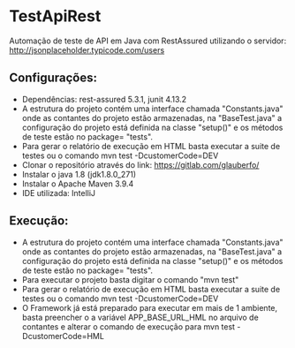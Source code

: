 # TestApiRest
Automação de teste de API em Java com RestAssured utilizando o servidor: http://jsonplaceholder.typicode.com/users

## Configurações:
- Dependências: rest-assured 5.3.1, junit 4.13.2
- A estrutura do projeto contém uma interface chamada "Constants.java" onde as contantes do projeto estão armazenadas, na "BaseTest.java" a configuração do projeto está definida na classe "setup()" e os métodos de teste estão no package= "tests".
- Para gerar o relatório de execução em HTML basta executar a suite de testes ou o comando mvn test -DcustomerCode=DEV
- Clonar o repositório através do link: https://gitlab.com/glauberfo/
- Instalar o java 1.8 (jdk1.8.0_271)
- Instalar o Apache Maven 3.9.4
- IDE utilizada: IntelliJ

## Execução:
- A estrutura do projeto contém uma interface chamada "Constants.java" onde as contantes do projeto estão armazenadas, na "BaseTest.java" a configuração do projeto está definida na classe "setup()" e os métodos de teste estão no package= "tests".
- Para executar o projeto basta digitar o comando "mvn test"
- Para gerar o relatório de execução em HTML basta executar a suite de testes ou o comando mvn test -DcustomerCode=DEV
- O Framework já está preparado para executar em mais de 1 ambiente, basta preencher o a variável APP_BASE_URL_HML no arquivo de contantes e alterar o comando de execução para mvn test -DcustomerCode=HML